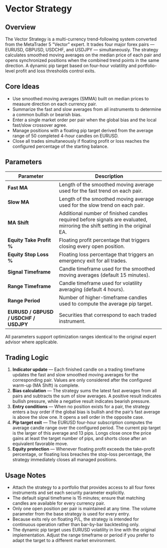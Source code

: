 # Vector Strategy

## Overview
The Vector Strategy is a multi-currency trend-following system converted from the MetaTrader 5 "Vector" expert. It trades four major
forex pairs — EURUSD, GBPUSD, USDCHF, and USDJPY — simultaneously. The strategy calculates smoothed moving averages on the median
price of each pair and opens synchronized positions when the combined trend points in the same direction. A dynamic pip target based
on four-hour volatility and portfolio-level profit and loss thresholds control exits.

## Core Ideas
- Use smoothed moving averages (SMMA) built on median prices to measure direction on each currency pair.
- Summarize the fast and slow averages from all instruments to determine a common bullish or bearish bias.
- Enter a single market order per pair when the global bias and the local fast/slow crossover agree.
- Manage positions with a floating pip target derived from the average range of 50 completed 4-hour candles on EURUSD.
- Close all trades simultaneously if floating profit or loss reaches the configured percentage of the starting balance.

## Parameters
| Parameter | Description |
|-----------|-------------|
| **Fast MA** | Length of the smoothed moving average used for the fast trend on each pair. |
| **Slow MA** | Length of the smoothed moving average used for the slow trend on each pair. |
| **MA Shift** | Additional number of finished candles required before signals are evaluated, mirroring the shift setting in the original EA. |
| **Equity Take Profit %** | Floating profit percentage that triggers closing every open position. |
| **Equity Stop Loss %** | Floating loss percentage that triggers an emergency exit for all trades. |
| **Signal Timeframe** | Candle timeframe used for the smoothed moving averages (default 15 minutes). |
| **Range Timeframe** | Candle timeframe used for volatility averaging (default 4 hours). |
| **Range Period** | Number of higher-timeframe candles used to compute the average pip target. |
| **EURUSD / GBPUSD / USDCHF / USDJPY** | Securities that correspond to each traded instrument. |

All parameters support optimization ranges identical to the original expert advisor where applicable.

## Trading Logic
1. **Indicator update** — Each finished candle on a trading timeframe updates the fast and slow smoothed moving averages for the
   corresponding pair. Values are only considered after the configured warm-up (MA Shift) is complete.
2. **Bias calculation** — The strategy sums the latest fast averages from all pairs and subtracts the sum of slow averages. A positive
   result indicates bullish pressure, while a negative result indicates bearish pressure.
3. **Entry conditions** — When no position exists for a pair, the strategy enters a buy order if the global bias is bullish and the
   pair’s fast average is above the slow one. It opens a sell order in the opposite case.
4. **Pip target exit** — The EURUSD four-hour subscription computes the average candle range over the configured period. The current
   pip target is the larger of this average and 13 pips. Longs close once the price gains at least the target number of pips, and
   shorts close after an equivalent favorable move.
5. **Equity protection** — Whenever floating profit exceeds the take-profit percentage, or floating loss breaches the stop-loss
   percentage, the strategy immediately closes all managed positions.

## Usage Notes
- Attach the strategy to a portfolio that provides access to all four forex instruments and set each security parameter explicitly.
- The default signal timeframe is 15 minutes; ensure that matching candles are available for every currency pair.
- Only one open position per pair is maintained at any time. The volume parameter from the base strategy is used for every entry.
- Because exits rely on floating P/L, the strategy is intended for continuous operation rather than bar-by-bar backtesting only.
- The dynamic pip target uses EURUSD volatility in line with the original implementation. Adjust the range timeframe or period if you
  prefer to adapt the target to a different market environment.

